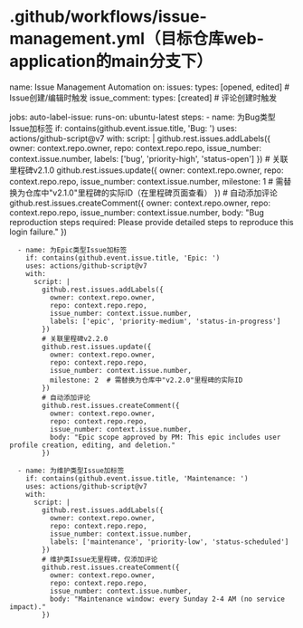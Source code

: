 # .github/workflows/issue-management.yml（目标仓库web-application的main分支下）
name: Issue Management Automation
on:
  issues:
    types: [opened, edited]  # Issue创建/编辑时触发
  issue_comment:
    types: [created]  # 评论创建时触发

jobs:
  auto-label-issue:
    runs-on: ubuntu-latest
    steps:
      - name: 为Bug类型Issue加标签
        if: contains(github.event.issue.title, 'Bug: ')
        uses: actions/github-script@v7
        with:
          script: |
            github.rest.issues.addLabels({
              owner: context.repo.owner,
              repo: context.repo.repo,
              issue_number: context.issue.number,
              labels: ['bug', 'priority-high', 'status-open']
            })
            # 关联里程碑v2.1.0
            github.rest.issues.update({
              owner: context.repo.owner,
              repo: context.repo.repo,
              issue_number: context.issue.number,
              milestone: 1  # 需替换为仓库中"v2.1.0"里程碑的实际ID（在里程碑页面查看）
            })
            # 自动添加评论
            github.rest.issues.createComment({
              owner: context.repo.owner,
              repo: context.repo.repo,
              issue_number: context.issue.number,
              body: "Bug reproduction steps required: Please provide detailed steps to reproduce this login failure."
            })

      - name: 为Epic类型Issue加标签
        if: contains(github.event.issue.title, 'Epic: ')
        uses: actions/github-script@v7
        with:
          script: |
            github.rest.issues.addLabels({
              owner: context.repo.owner,
              repo: context.repo.repo,
              issue_number: context.issue.number,
              labels: ['epic', 'priority-medium', 'status-in-progress']
            })
            # 关联里程碑v2.2.0
            github.rest.issues.update({
              owner: context.repo.owner,
              repo: context.repo.repo,
              issue_number: context.issue.number,
              milestone: 2  # 需替换为仓库中"v2.2.0"里程碑的实际ID
            })
            # 自动添加评论
            github.rest.issues.createComment({
              owner: context.repo.owner,
              repo: context.repo.repo,
              issue_number: context.issue.number,
              body: "Epic scope approved by PM: This epic includes user profile creation, editing, and deletion."
            })

      - name: 为维护类型Issue加标签
        if: contains(github.event.issue.title, 'Maintenance: ')
        uses: actions/github-script@v7
        with:
          script: |
            github.rest.issues.addLabels({
              owner: context.repo.owner,
              repo: context.repo.repo,
              issue_number: context.issue.number,
              labels: ['maintenance', 'priority-low', 'status-scheduled']
            })
            # 维护类Issue无里程碑，仅添加评论
            github.rest.issues.createComment({
              owner: context.repo.owner,
              repo: context.repo.repo,
              issue_number: context.issue.number,
              body: "Maintenance window: every Sunday 2-4 AM (no service impact)."
            })